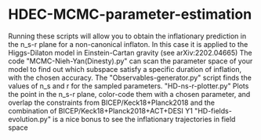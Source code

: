 # HDEC-MCMC-parameter-estimation
Running these scripts will allow you to obtain the inflationary prediction in the n_s-r plane for a non-canonical inflaton.
In this case it is applied to the Higgs-Dilaton model in Einstein-Cartan gravity (see arXiv:2202.04665)
The code "MCMC-Nieh-Yan(Dinesty).py" can scan the parameter space of your model to find out which subspace satisfy a specific duration of inflation, with the chosen accuracy.
The "Observables-generator.py" script finds the values of n_s and r for the sampled parameters.
"HD-ns-r-plotter.py" Plots the point in the n_s-r plane, color-code them with a chosen parameter, and overlap the constraints from BICEP/Keck18+Planck2018 and the combination of BICEP/Keck18+Planck2018+ACT+DESI Y1
"HD-fields-evolution.py" is a nice bonus to see the inflationary trajectories in field space

